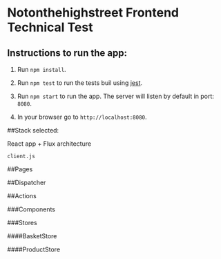 # Notonthehighstreet Frontend Technical Test

## Instructions to run the app:

1. Run `npm install`.

2. Run `npm test` to run the tests buil using [jest](https://facebook.github.io/jest/).

3. Run `npm start` to run the app. The server will listen by default in port: `8080`.

4. In your browser go to `http://localhost:8080`.

##Stack selected:

React app + Flux architecture

`client.js`

##Pages

##Dispatcher

##Actions

###Components

###Stores

####BasketStore


####ProductStore